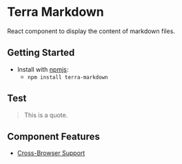 # Terra Markdown

React component to display the content of markdown files.

## Getting Started

- Install with [npmjs](https://www.npmjs.com):
  - `npm install terra-markdown`

## Test
> This is a quote.


## Component Features
* [Cross-Browser Support](https://github.com/cerner/terra-ui/blob/main/src/terra-dev-site/contributing/ComponentStandards.e.contributing.md#cross-browser-support)
